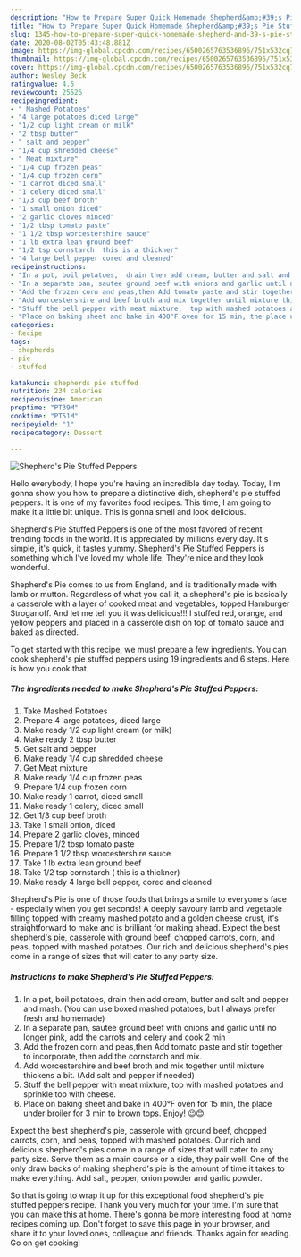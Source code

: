 ```yaml
---
description: "How to Prepare Super Quick Homemade Shepherd&amp;#39;s Pie Stuffed Peppers"
title: "How to Prepare Super Quick Homemade Shepherd&amp;#39;s Pie Stuffed Peppers"
slug: 1345-how-to-prepare-super-quick-homemade-shepherd-and-39-s-pie-stuffed-peppers
date: 2020-08-02T05:43:48.881Z
image: https://img-global.cpcdn.com/recipes/6500265763536896/751x532cq70/shepherds-pie-stuffed-peppers-recipe-main-photo.jpg
thumbnail: https://img-global.cpcdn.com/recipes/6500265763536896/751x532cq70/shepherds-pie-stuffed-peppers-recipe-main-photo.jpg
cover: https://img-global.cpcdn.com/recipes/6500265763536896/751x532cq70/shepherds-pie-stuffed-peppers-recipe-main-photo.jpg
author: Wesley Beck
ratingvalue: 4.5
reviewcount: 25526
recipeingredient:
- " Mashed Potatoes"
- "4 large potatoes diced large"
- "1/2 cup light cream or milk"
- "2 tbsp butter"
- " salt and pepper"
- "1/4 cup shredded cheese"
- " Meat mixture"
- "1/4 cup frozen peas"
- "1/4 cup frozen corn"
- "1 carrot diced small"
- "1 celery diced small"
- "1/3 cup beef broth"
- "1 small onion diced"
- "2 garlic cloves minced"
- "1/2 tbsp tomato paste"
- "1 1/2 tbsp worcestershire sauce"
- "1 lb extra lean ground beef"
- "1/2 tsp cornstarch  this is a thickner"
- "4 large bell pepper cored and cleaned"
recipeinstructions:
- "In a pot, boil potatoes,  drain then add cream, butter and salt and pepper  and mash.  (You can use boxed mashed potatoes, but I always prefer fresh and homemade)"
- "In a separate pan, sautee ground beef with onions and garlic until no longer pink, add the carrots and celery  and cook 2 min"
- "Add the frozen corn and peas,then Add tomato paste and stir together to incorporate, then add the cornstarch and mix."
- "Add worcestershire and beef broth and mix together until mixture thickens a bit. (Add salt and pepper if needed)"
- "Stuff the bell pepper with meat mixture,  top with mashed potatoes and sprinkle top with cheese."
- "Place on baking sheet and bake in 400°F oven for 15 min, the place under broiler for 3 min to brown tops. Enjoy! 😉😊"
categories:
- Recipe
tags:
- shepherds
- pie
- stuffed

katakunci: shepherds pie stuffed 
nutrition: 234 calories
recipecuisine: American
preptime: "PT39M"
cooktime: "PT51M"
recipeyield: "1"
recipecategory: Dessert

---
```



![Shepherd&#39;s Pie Stuffed Peppers](https://img-global.cpcdn.com/recipes/6500265763536896/751x532cq70/shepherds-pie-stuffed-peppers-recipe-main-photo.jpg)

Hello everybody, I hope you're having an incredible day today. Today, I'm gonna show you how to prepare a distinctive dish, shepherd&#39;s pie stuffed peppers. It is one of my favorites food recipes. This time, I am going to make it a little bit unique. This is gonna smell and look delicious.

Shepherd&#39;s Pie Stuffed Peppers is one of the most favored of recent trending foods in the world. It is appreciated by millions every day. It's simple, it's quick, it tastes yummy. Shepherd&#39;s Pie Stuffed Peppers is something which I've loved my whole life. They're nice and they look wonderful.

Shepherd&#39;s Pie comes to us from England, and is traditionally made with lamb or mutton. Regardless of what you call it, a shepherd&#39;s pie is basically a casserole with a layer of cooked meat and vegetables, topped Hamburger Stroganoff. And let me tell you it was delicious!!! I stuffed red, orange, and yellow peppers and placed in a casserole dish on top of tomato sauce and baked as directed.


To get started with this recipe, we must prepare a few ingredients. You can cook shepherd&#39;s pie stuffed peppers using 19 ingredients and 6 steps. Here is how you cook that.

<!--inarticleads1-->

##### The ingredients needed to make Shepherd&#39;s Pie Stuffed Peppers:

1. Take  Mashed Potatoes
1. Prepare 4 large potatoes, diced large
1. Make ready 1/2 cup light cream (or milk)
1. Make ready 2 tbsp butter
1. Get  salt and pepper
1. Make ready 1/4 cup shredded cheese
1. Get  Meat mixture
1. Make ready 1/4 cup frozen peas
1. Prepare 1/4 cup frozen corn
1. Make ready 1 carrot, diced small
1. Make ready 1 celery, diced small
1. Get 1/3 cup beef broth
1. Take 1 small onion, diced
1. Prepare 2 garlic cloves, minced
1. Prepare 1/2 tbsp tomato paste
1. Prepare 1 1/2 tbsp worcestershire sauce
1. Take 1 lb extra lean ground beef
1. Take 1/2 tsp cornstarch ( this is a thickner)
1. Make ready 4 large bell pepper, cored and cleaned


Shepherd&#39;s Pie is one of those foods that brings a smile to everyone&#39;s face - especially when you get seconds! A deeply savoury lamb and vegetable filling topped with creamy mashed potato and a golden cheese crust, it&#39;s straightforward to make and is brilliant for making ahead. Expect the best shepherd&#39;s pie, casserole with ground beef, chopped carrots, corn, and peas, topped with mashed potatoes. Our rich and delicious shepherd&#39;s pies come in a range of sizes that will cater to any party size. 

<!--inarticleads2-->

##### Instructions to make Shepherd&#39;s Pie Stuffed Peppers:

1. In a pot, boil potatoes,  drain then add cream, butter and salt and pepper  and mash.  (You can use boxed mashed potatoes, but I always prefer fresh and homemade)
1. In a separate pan, sautee ground beef with onions and garlic until no longer pink, add the carrots and celery  and cook 2 min
1. Add the frozen corn and peas,then Add tomato paste and stir together to incorporate, then add the cornstarch and mix.
1. Add worcestershire and beef broth and mix together until mixture thickens a bit. (Add salt and pepper if needed)
1. Stuff the bell pepper with meat mixture,  top with mashed potatoes and sprinkle top with cheese.
1. Place on baking sheet and bake in 400°F oven for 15 min, the place under broiler for 3 min to brown tops. Enjoy! 😉😊


Expect the best shepherd&#39;s pie, casserole with ground beef, chopped carrots, corn, and peas, topped with mashed potatoes. Our rich and delicious shepherd&#39;s pies come in a range of sizes that will cater to any party size. Serve them as a main course or a side, they pair well. One of the only draw backs of making shepherd&#39;s pie is the amount of time it takes to make everything. Add salt, pepper, onion powder and garlic powder. 

So that is going to wrap it up for this exceptional food shepherd&#39;s pie stuffed peppers recipe. Thank you very much for your time. I'm sure that you can make this at home. There's gonna be more interesting food at home recipes coming up. Don't forget to save this page in your browser, and share it to your loved ones, colleague and friends. Thanks again for reading. Go on get cooking!
